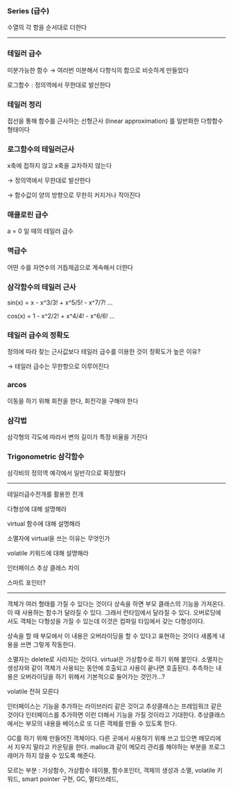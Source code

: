 ### Series (급수)

수열의 각 항을 순서대로 더한다

---

### 테일러 급수

미분가능한 함수 → 여러번 미분해서 다항식의 합으로 비슷하게 만들었다

로그함수 : 정의역에서 무한대로 발산한다

### 테일러 정리

접선을 통해 함수를 근사하는 선형근사 (linear approximation) 를 일반화한 다항함수 형태이다

### 로그함수의 테일러근사

x축에 접하지 않고 x축을 교차하지 않는다 

→ 정의역에서 무한대로 발산한다

→ 함수값이 양의 방향으로 무한히 커지거나 작아진다

### 매클로린 급수

a = 0 일 때의 테일러 급수

### 멱급수

어떤 수를 자연수의 거듭제곱으로 계속해서 더한다

### 삼각함수의 테일러 근사

sin(x) = x - x^3/3! + x^5/5! - x^7/7!  …

cos(x) = 1 - x^2/2! + x^4/4! - x^6/6! …

### 테일러 급수의 정확도

정의에 따라 찾는 근사값보다 테일러 급수를 이용한 것이 정확도가 높은 이유? 

→ 테일러 급수는 무한항으로 이루어진다

### arcos

이동을 하기 위해 회전을 한다, 회전각을 구해야 한다

### 삼각법

삼각형의 각도에 따라서 변의 길이가 특정 비율을 가진다

### Trigonometric  삼각함수

삼각비의 정의역 예각에서 일반각으로 확장했다

---

테일러급수전개를 활용한 전개

다형성에 대해 설명해라

virtual 함수에 대해 설명해라

소멸자에 virtual을 쓰는 이유는 무엇인가

volatile 키워드에 대해 설명해라

인터페이스 추상 클래스 차이

스마트 포인터?

---

객체가 여러 형태를 가질 수 있다는 것이다 상속을 하면 부모 클래스의 기능을 가져온다. 이 때 사용하는 함수가 달라질 수 있다. 그래서 런타임에서 달라질 수 있다. 오버로딩에서도 객체는 다형성을 가질 수 있는데 이것은 컴파일 타임에서 갖는 다형성이다.

상속을 할 때 부모에서 이 내용은 오버라이딩을 할 수 있다고 표현하는 것이다 새롭게 내용을 쓰면 그렇게 작동한다.

소멸자는 delete로 사라지는 것이다. virtual은 가상함수로 하기 위해 붙인다. 소멸자는 생성자와 같이 객체가 사용되는 동안에 호출되고 사용이 끝나면 호출된다. 추측하는 내용은 오버라이딩을 하기 위해서 기본적으로 들어가는 것인가...?

volatile 전혀 모른다

인터페이스는 기능을 추가하는 라이브러리 같은 것이고 추상클래스는 프레임워크 같은 것이다 인터페이스를 추가하면 이런 더해서 기능을 가질 것이라고 기대한다. 추상클래스에서는 부모의 내용을 베이스로 또 다른 객체를 만들 수 있도록 한다.

GC를 하기 위해 만들어진 객체이다. 다른 곳에서 사용하기 위해 쓰고 있으면 메모리에서 지우지 말라고 카운팅을 한다. malloc과 같이 메모리 관리를 해야하는 부분을 프로그래머가 하지 않을 수 있도록 해준다.

모르는 부분 : 가상함수, 가상함수 테이블, 함수포인터, 객체의 생성과 소멸, volatile 키워드, smart pointer 구현, GC, 멀티쓰레드,
